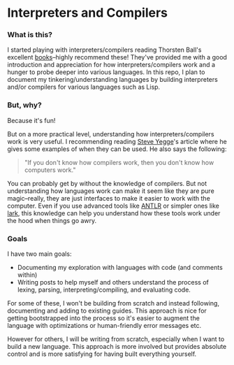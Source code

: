 # Interpreters and Compilers

### What is this?

I started playing with interpreters/compilers reading Thorsten Ball's excellent [books](https://thorstenball.com/#books)–highly recommend these! They've provided me with a good introduction and appreciation for how interpreters/compilers work and a hunger to probe deeper into various languages. In this repo, I plan to document my tinkering/understanding
languages by building interpreters and/or compilers for various languages such as Lisp.

### But, why?

Because it's fun!

But on a more practical level, understanding how interpreters/compilers work is very useful. I recommending reading 
[Steve Yegge](http://steve-yegge.blogspot.com/2007/06/rich-programmer-food.html)'s article where he gives some examples of when they can be used. He also says the following: 

> "If you don't know how compilers work, then you don't know how computers work." 

You can probably get by without the knowledge of compilers. But not understanding how languages work can make it seem like they are pure magic–really, they are just interfaces to make it easier to work with the computer. Even if you use advanced tools like [ANTLR](https://www.antlr.org) or simpler ones like [lark](https://github.com/lark-parser/lark), this knowledge can help you understand how these tools work under the hood when things go awry.

### Goals

I have two main goals:

- Documenting my exploration with languages with code (and comments within)
- Writing posts to help myself and others understand the process of lexing, parsing, interpreting/compiling, and evaluating code.

For some of these, I won't be building from scratch and instead following, documenting and adding to existing guides. This approach is nice for getting bootstrapped into the process so it's easier to augment the language with optimizations or human-friendly error messages etc.

However for others, I will be writing from scratch, especially when I want to build a new language. This approach is more involved but provides absolute control and is more satisfying for having built everything yourself.

